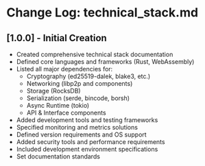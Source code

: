 # Change Log: technical_stack.md

## [1.0.0] - Initial Creation
- Created comprehensive technical stack documentation
- Defined core languages and frameworks (Rust, WebAssembly)
- Listed all major dependencies for:
  - Cryptography (ed25519-dalek, blake3, etc.)
  - Networking (libp2p and components)
  - Storage (RocksDB)
  - Serialization (serde, bincode, borsh)
  - Async Runtime (tokio)
  - API & Interface components
- Added development tools and testing frameworks
- Specified monitoring and metrics solutions
- Defined version requirements and OS support
- Added security tools and performance requirements
- Included development environment specifications
- Set documentation standards
